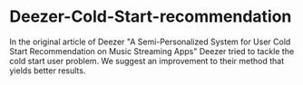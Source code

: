 # Deezer-Cold-Start-recommendation
In the original article of Deezer "A Semi-Personalized System for User Cold Start Recommendation on Music Streaming Apps" Deezer tried to tackle the cold start user problem. We suggest an improvement to their method that yields better results. 
